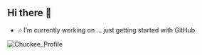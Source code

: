 ## Hi there 👋

- 🎶 I’m currently working on ... just getting started with GitHub

![Chuckee_Profile](https://github.com/user-attachments/assets/ae1612b4-2183-439a-8874-9ee1a6cd92f0)


<!--
**Bruskii2/Bruskii2** is a ✨ _special_ ✨ repository because its `README.md` (this file) appears on your GitHub profile.

Here are some ideas to get you started:

- 🔭 I’m currently working on ...
- 🌱 I’m currently learning ...
- 👯 I’m looking to collaborate on ...
- 🤔 I’m looking for help with ...

-->
